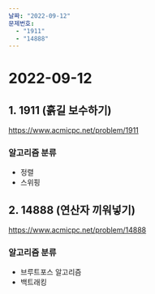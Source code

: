 ```yaml
---
날짜: "2022-09-12"
문제번호:
  - "1911"
  - "14888"
---
```


# 2022-09-12

## 1. 1911 (흙길 보수하기)

https://www.acmicpc.net/problem/1911

### 알고리즘 분류

- 정렬
- 스위핑

## 2. 14888 (연산자 끼워넣기)

https://www.acmicpc.net/problem/14888

### 알고리즘 분류

- 브루트포스 알고리즘
- 백트래킹
